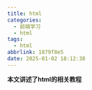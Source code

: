 ```yaml
---
title: html
categories: 
  - 前端学习
  - html
tags:
  - html
abbrlink: 1879f8e5
date: 2025-01-02 18:12:38
---
```


**本文讲述了html的相关教程**

<!-- more -->